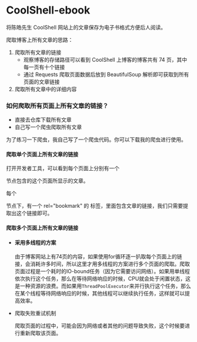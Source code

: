 # CoolShell-ebook
将陈皓先生 CoolShell 网站上的文章保存为电子书格式方便后人阅读。

爬取博客上所有文章的思路：

1. 爬取所有文章的链接
   - 观察博客的存储路径可以看到 CoolShell 上博客的博客共有 74 页，其中每一页有十个链接
   - 通过 Requests 爬取页面数据后放到 BeautifulSoup 解析即可获取到所有页面的文章链接
2. 爬取所有文章中的详细内容



### 如何爬取所有页面上所有文章的链接？

- 直接去仓库下载所有文章
- 自己写一个爬虫爬取所有文章

为了练习一下爬虫，我自己写了一个爬虫代码。你可以下载我的爬虫进行使用。

#### 爬取单个页面上所有文章的链接

打开开发者工具，可以看到每个页面上分别有一个 <article> 节点包含的这个页面所显示的文章。

每个 <article> 节点下，有一个 rel="bookmark" 的 <a> 标签，里面包含文章的链接，我们只需要提取出这个链接即可。

#### 爬取多个页面上所有文章的链接

- #### 采用多线程的方案

  由于博客网站上有74页的内容，如果使用for循环逐一扒取每个页面上的链接，会消耗许多时间，所以这里才用多线程的方案进行多个页面的爬取。爬取页面过程是一个耗时的IO-bound任务（因为它需要访问网络）。如果用单线程依次执行这个任务，那么在等待网络响应的时候，CPU就会处于闲置状态，这是一种资源的浪费。而如果用`ThreadPoolExecutor`来并行执行这个任务，那么在某个线程等待网络响应的时候，其他线程可以继续执行任务，这样就可以提高效率。
  
- 爬取失败重试机制

  爬取页面的过程中，可能会因为网络或者其他的问题导致失败，这个时候要进行重新爬取该页面。

